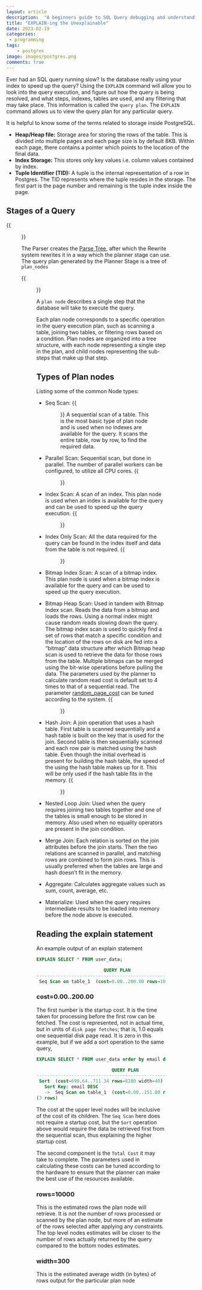 ```yaml
---
layout: article
description:  "A beginners guide to SQL Query debugging and understanding the output of the Explain command"
title: "EXPLAIN-ing the Unexplainable"
date: 2023-02-19
categories:
 - programming
tags: 
    - postgres
image: images/postgres.png
comments: true
---
```

Ever had an SQL query running slow? Is the database really using your index to speed up the query? Using the `EXPLAIN` command will allow you to look into the query execution, and figure out how the query is being resolved, and what steps, indexes, tables are used, and any filtering that may take place. This information is called the `query plan`. The `EXPLAIN` command allows us to view the query plan for any particular query.

It is helpful to know some of the terms related to storage inside PostgreSQL.

- **Heap/Heap file:** Storage area for storing the rows of the table. This is divided
into multiple pages and each page size is by default 8KB. Within each page, there contains a pointer which points to the location of the final data.
- **Index Storage:** This stores only key values i.e. column values contained by
index.
- **Tuple Identifier (TID):**  A tuple is the internal representation of a row in Postgres. The TID represents where the tuple resides in the storage. The first part is the page number and remaining is the tuple index inside the page.

## Stages of a Query

{{<figure src="images/POSTGRES_QUERY_STAGES.png" width="90%">}}

The Parser creates the [Parse Tree](https://www.postgresql.org/docs/current/parser-stage.html), after which the Rewrite system rewrites it in a way which the planner stage can use. The query plan generated by the Planner Stage is a tree of `plan_nodes` 

{{<figure src="images/POSTGRES_QUERY_STAGES(2).png" width="70%">}}

A `plan node` describes a single step that the database will take to execute the query.

Each plan node corresponds to a specific operation in the query execution plan, such as scanning a table, joining two tables, or filtering rows based on a condition. Plan nodes are organized into a tree structure, with each node representing a single step in the plan, and child nodes representing the sub-steps that make up that step.


## Types of Plan nodes

Listing some of the common Node types:

- Seq Scan: 
  {{<figure src="images/Seq_Scan.jpg" width="60%">}}
  A sequential scan of a table. This is the most basic type of plan node and is used when no indexes are available for the query. It scans the entire table, row by row, to find the required data.
- Parallel Scan: Sequential scan, but done in parallel. The number of parallel workers can be configured, to utilize all CPU cores.
 {{<figure src="images/Parallel_Scan.jpg" width="70%">}}
- Index Scan: A scan of an index. This plan node is used when an index is available for the query and can be used to speed up the query execution.
 {{<figure src="images/Index_Scan.jpg" width="60%">}}
- Index Only Scan: All the data required for the query can be found in the index itself and data from the table is not required.
{{<figure src="images/Index_Only_Scan.jpg" width="60%">}}

- Bitmap Index Scan: A scan of a bitmap index. This plan node is used when a bitmap index is available for the query and can be used to speed up the query execution.
- Bitmap Heap Scan: Used in tandem with Bitmap Index scan. Reads the data from a bitmap and loads the rows. Using a normal index might cause random reads slowing down the query. The bitmap index scan is used to quickly find a set of rows that match a specific condition and the location of the rows on disk are fed into a “bitmap” data structure after which Bitmap heap scan is used to retrieve the data for those rows from the table. Multiple bitmaps can be merged using the bit-wise operations before pulling the data. The parameters used by the planner to calculate random read cost is default set to 4 times to that of a sequential read. The parameter [random_page_cost]([https://postgresqlco.nf/doc/en/param/random_page_cost/](https://postgresqlco.nf/doc/en/param/random_page_cost/)) can be tuned according to the system.
{{<figure src="images/Bitmap_Scan.jpg" width="60%">}}

- Hash Join: A join operation that uses a hash table. First table is scanned sequentially and a hash table is built on the key that is used for the join. Second table is then sequentially scanned and each row pair is matched using the hash table. Even though the initial overhead is present for building the hash table, the speed of the using the hash table makes up for it. This will be only used if the hash table fits in the memory.
{{<figure src="images/Hash_Join.jpg" width="60%">}}
- Nested Loop Join: Used when the query requires joining two tables together and one of the tables is small enough to be stored in memory. Also used when no equality operators are present in the join condition.
- Merge Join: Each relation is sorted on the join attributes before the join starts. Then the two relations are scanned in parallel, and matching rows are combined to form join rows. This is usually preferred when the tables are large and hash doesn’t fit in the memory.
- Aggregate: Calculates aggregate values such as sum, count, average, etc.
- Materialize: Used when the query requires intermediate results to be loaded into memory before the node above is executed.

## Reading the explain statement

An example output of an explain statement

```sql
EXPLAIN SELECT * FROM user_data;

                         QUERY PLAN
-------------------------------------------------------------
 Seq Scan on table_1  (cost=0.00..200.00 rows=10000 width=300)
```

### cost=0.00..200.00

The first number is the startup cost. It is the time taken for processing before the first row can be fetched. The cost is represented, not in actual time, but in units of `disk page fetches`; that is, 1.0 equals one sequential disk page read. It is zero in this example, but if we add a sort operation to the same query, 


```sql
EXPLAIN SELECT * FROM user_data order by email desc;

                            QUERY PLAN                             
-------------------------------------------------------------------
 Sort  (cost=690.64..711.34 rows=8280 width=40)
   Sort Key: email DESC
   ->  Seq Scan on table_1  (cost=0.00..151.80 rows=8280 width=40)
(3 rows)
```

The cost at the upper level nodes will be inclusive of the cost of its children.
The `Seq Scan` here does not require a startup cost, but the `Sort` operation above would require the data be retrieved first from the sequential scan, thus explaining the higher startup cost.

The second component is the `Total Cost` it may take to complete.
The parameters used in calculating these costs can be tuned according to the hardware to ensure that the planner can make the best use of the resources available.

### rows=10000

This is the estimated rows the plan node will retrieve. It is not the number of rows processed or scanned by the plan node, but more of an estimate of the rows selected after applying any constraints. The top level nodes estimates will be closer to the number of rows actually returned by the query compared to the bottom nodes estimates.

### width=300

This is the estimated average width (in bytes) of rows output for the particular plan node
